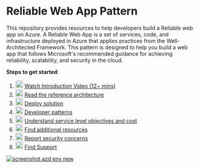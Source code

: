 # Reliable Web App Pattern

This repository provides resources to help developers build a Reliable web app on Azure. A Reliable Web App is a set of services, code, and infrastructure deployed in Azure that applies practices from the Well-Architected Framework. This pattern is designed to help you build a web app that follows Microsoft's recommended guidance for achieving reliability, scalability, and security in the cloud.

**Steps to get started**:

1. <img src="https://mvcmusicstorestorage.blob.core.windows.net/role-logos/microsoft.png" height="20px" /> [Watch Introduction Video (12~ mins)](https://microsoftapc-my.sharepoint.com/:v:/g/personal/nanil_microsoft_com/EVeC0AjLPxdBjUke0tRpe_IBua-phq4_qvFP2TcOHLtbZg?e=aQfW6o)
1. <img src="https://mvcmusicstorestorage.blob.core.windows.net/role-logos/square-dotnetbot.png" height="20px" /> [Read the reference architecture](reliable-web-app.md)
1. <img src="https://mvcmusicstorestorage.blob.core.windows.net/role-logos/square-dotnetbot.png" height="20px" /> [Deploy solution](implementation.md)
1. <img src="https://mvcmusicstorestorage.blob.core.windows.net/role-logos/square-dotnetbot.png" height="20px" /> [Developer patterns](patterns.md)
1. <img src="https://mvcmusicstorestorage.blob.core.windows.net/role-logos/microsoft.png" height="20px" /> [Understand service level objectives and cost](slo-and-cost.md)
1. <img src="https://mvcmusicstorestorage.blob.core.windows.net/role-logos/square-dotnetbot.png" height="20px" /> [Find additional resources](additional-resources.md)
1. <img src="https://mvcmusicstorestorage.blob.core.windows.net/role-logos/microsoft.png" height="20px" /> [Report security concerns](SECURITY.md)
1. <img src="https://mvcmusicstorestorage.blob.core.windows.net/role-logos/microsoft.png" height="20px" /> [Find Support](SUPPORT.md)

[![screenshot azd env new](./assets/Guide/Intro-video.jpg)](https://microsoftapc-my.sharepoint.com/:v:/g/personal/nanil_microsoft_com/EaFYz80v2W1CoGKwFxbvuIEBLO6xenwwtv03apn3yv6mMg)
